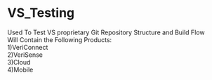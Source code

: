 # VS_Testing  

Used To Test VS proprietary Git Repository Structure and Build Flow  
Will Contain the Following Products:  
1)VeriConnect  
2)VeriSense  
3)Cloud  
4)Mobile  
